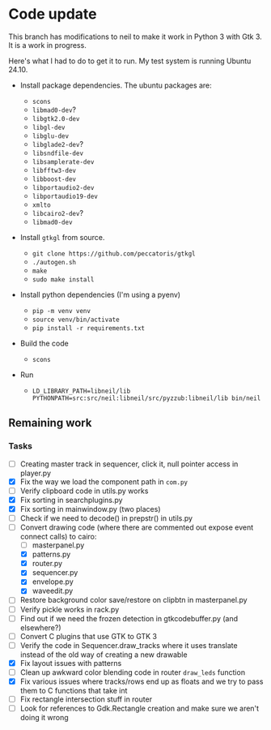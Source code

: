 # Code update
This branch has modifications to neil to make it work in Python 3 with Gtk 3. It is a work in progress.

Here's what I had to do to get it to run. My test system is running Ubuntu 24.10.

- Install package dependencies. The ubuntu packages are:
  - `scons`
  - `libmad0-dev`?
  - `libgtk2.0-dev`
  - `libgl-dev`
  - `libglu-dev`
  - `libglade2-dev`?
  - `libsndfile-dev`
  - `libsamplerate-dev`
  - `libfftw3-dev`
  - `libboost-dev`
  - `libportaudio2-dev`
  - `libportaudio19-dev`
  - `xmlto`
  - `libcairo2-dev`?
  - `libmad0-dev`
  
- Install `gtkgl` from source.
  - `git clone https://github.com/peccatoris/gtkgl`
  - `./autogen.sh`
  - `make`
  - `sudo make install`
  
- Install python dependencies (I'm using a pyenv)
  - `pip -m venv venv`
  - `source venv/bin/activate`
  - `pip install -r requirements.txt`
  
- Build the code
  - `scons`

- Run
  - `LD_LIBRARY_PATH=libneil/lib PYTHONPATH=src:src/neil:libneil/src/pyzzub:libneil/lib bin/neil`

## Remaining work
### Tasks
- [ ] Creating master track in sequencer, click it, null pointer access in player.py
- [x] Fix the way we load the component path in `com.py`
- [ ] Verify clipboard code in utils.py works
- [x] Fix sorting in searchplugins.py
- [x] Fix sorting in mainwindow.py (two places)
- [ ] Check if we need to decode() in prepstr() in utils.py
- [ ] Convert drawing code (where there are commented out expose event connect calls) to cairo:
  - [ ] masterpanel.py
  - [x] patterns.py
  - [x] router.py
  - [x] sequencer.py
  - [x] envelope.py
  - [x] waveedit.py
- [ ] Restore background color save/restore on clipbtn in masterpanel.py
- [ ] Verify pickle works in rack.py
- [ ] Find out if we need the frozen detection in gtkcodebuffer.py (and elsewhere?)
- [ ] Convert C plugins that use GTK to GTK 3
- [ ] Verify the code in Sequencer.draw_tracks where it uses translate instead of the old way of creating a new drawable
- [x] Fix layout issues with patterns
- [ ] Clean up awkward color blending code in router `draw_leds` function
- [x] Fix various issues where tracks/rows end up as floats and we try to pass them to C functions that take int
- [ ] Fix rectangle intersection stuff in router
- [ ] Look for references to Gdk.Rectangle creation and make sure we aren't doing it wrong
